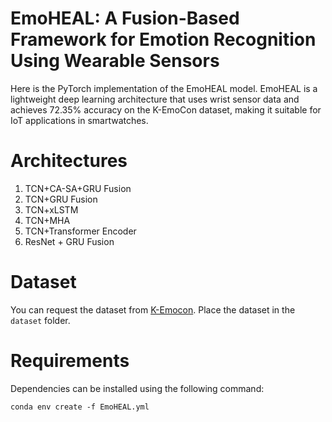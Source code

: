 # EmoHEAL: A Fusion-Based Framework for Emotion Recognition Using Wearable Sensors

Here is the PyTorch implementation of the EmoHEAL model. EmoHEAL is a lightweight deep learning architecture that uses wrist sensor data and achieves 72.35% accuracy on the K-EmoCon dataset, making it suitable for IoT applications in smartwatches.

# Architectures
1. TCN+CA-SA+GRU Fusion
2. TCN+GRU Fusion
3. TCN+xLSTM
4. TCN+MHA
5. TCN+Transformer Encoder
6. ResNet + GRU Fusion

# Dataset
You can request the dataset from [K-Emocon](https://zenodo.org/records/3931963). Place the dataset in the `dataset` folder.

# Requirements
Dependencies can be installed using the following command:
```
conda env create -f EmoHEAL.yml
```